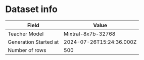 # Dataset info

| Field                 | Value                    |
| --------------------- | ------------------------ |
| Teacher Model         | Mixtral-8x7b-32768       |
| Generation Started at | 2024-07-26T15:24:36.000Z |
| Number of rows        | 500                      |
